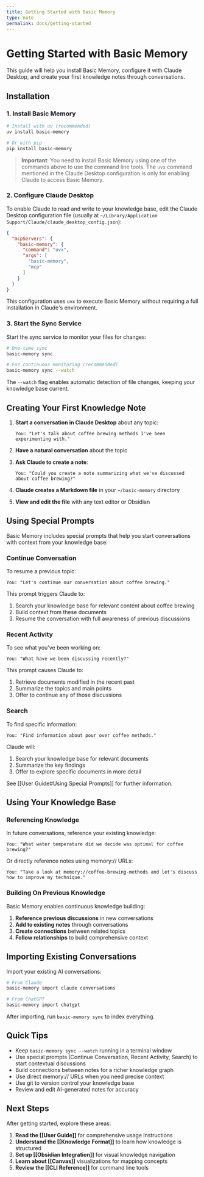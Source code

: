 ```yaml
---
title: Getting Started with Basic Memory
type: note
permalink: docs/getting-started
---
```


# Getting Started with Basic Memory

This guide will help you install Basic Memory, configure it with Claude Desktop, and create your first knowledge notes through conversations.

## Installation

### 1. Install Basic Memory

```bash
# Install with uv (recommended)
uv install basic-memory

# Or with pip
pip install basic-memory
```

> **Important**: You need to install Basic Memory using one of the commands above to use the command line tools. The `uvx` command mentioned in the Claude Desktop configuration is only for enabling Claude to access Basic Memory.

### 2. Configure Claude Desktop

To enable Claude to read and write to your knowledge base, edit the Claude Desktop configuration file (usually at `~/Library/Application Support/Claude/claude_desktop_config.json`):

```json
{
  "mcpServers": {
    "basic-memory": {
      "command": "uvx",
      "args": [
        "basic-memory",
        "mcp"
      ]
    }
  }
}
```

This configuration uses `uvx` to execute Basic Memory without requiring a full installation in Claude's environment.

### 3. Start the Sync Service

Start the sync service to monitor your files for changes:

```bash
# One-time sync
basic-memory sync

# For continuous monitoring (recommended)
basic-memory sync --watch
```

The `--watch` flag enables automatic detection of file changes, keeping your knowledge base current.

## Creating Your First Knowledge Note

1. **Start a conversation in Claude Desktop** about any topic:
   ```
   You: "Let's talk about coffee brewing methods I've been experimenting with."
   ```

2. **Have a natural conversation** about the topic

3. **Ask Claude to create a note**:
   ```
   You: "Could you create a note summarizing what we've discussed about coffee brewing?"
   ```

4. **Claude creates a Markdown file** in your `~/basic-memory` directory

5. **View and edit the file** with any text editor or Obsidian

## Using Special Prompts

Basic Memory includes special prompts that help you start conversations with context from your knowledge base:

### Continue Conversation

To resume a previous topic:

```
You: "Let's continue our conversation about coffee brewing."
```

This prompt triggers Claude to:
1. Search your knowledge base for relevant content about coffee brewing
2. Build context from these documents
3. Resume the conversation with full awareness of previous discussions

### Recent Activity

To see what you've been working on:

```
You: "What have we been discussing recently?"
```

This prompt causes Claude to:
1. Retrieve documents modified in the recent past
2. Summarize the topics and main points
3. Offer to continue any of those discussions

### Search

To find specific information:

```
You: "Find information about pour over coffee methods."
```

Claude will:
1. Search your knowledge base for relevant documents
2. Summarize the key findings
3. Offer to explore specific documents in more detail

See [[User Guide#Using Special Prompts]] for further information.
## Using Your Knowledge Base

### Referencing Knowledge

In future conversations, reference your existing knowledge:

```
You: "What water temperature did we decide was optimal for coffee brewing?"
```

Or directly reference notes using memory:// URLs:

```
You: "Take a look at memory://coffee-brewing-methods and let's discuss how to improve my technique."
```

### Building On Previous Knowledge

Basic Memory enables continuous knowledge building:

1. **Reference previous discussions** in new conversations
2. **Add to existing notes** through conversations
3. **Create connections** between related topics
4. **Follow relationships** to build comprehensive context

## Importing Existing Conversations

Import your existing AI conversations:

```bash
# From Claude
basic-memory import claude conversations

# From ChatGPT
basic-memory import chatgpt
```

After importing, run `basic-memory sync` to index everything.

## Quick Tips

- Keep `basic-memory sync --watch` running in a terminal window
- Use special prompts (Continue Conversation, Recent Activity, Search) to start contextual discussions
- Build connections between notes for a richer knowledge graph
- Use direct memory:// URLs when you need precise context
- Use git to version control your knowledge base
- Review and edit AI-generated notes for accuracy

## Next Steps

After getting started, explore these areas:

1. **Read the [[User Guide]]** for comprehensive usage instructions
2. **Understand the [[Knowledge Format]]** to learn how knowledge is structured
3. **Set up [[Obsidian Integration]]** for visual knowledge navigation
4. **Learn about [[Canvas]]** visualizations for mapping concepts
5. **Review the [[CLI Reference]]** for command line tools

